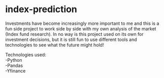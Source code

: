 # index-prediction

Investments have become increasingly more important to me and this is a fun side project to work side by side with my own analysis of the market (Index fund research). In no way is this project used on its own for investment decisions, but it is still fun to use different tools and technologies to see what the future might hold!

Technologies used: <br>
-Python <br>
-Pandas <br>
-Yfinance <br>